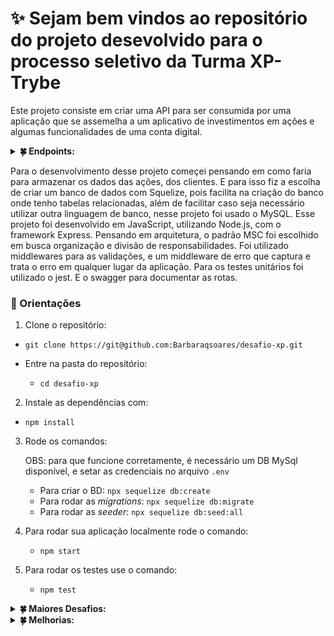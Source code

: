 # ✨ Sejam bem vindos ao repositório do projeto desevolvido para o processo seletivo da Turma XP-Trybe

Este projeto consiste em criar uma API para ser consumida por uma aplicação que se assemelha a um aplicativo de investimentos em ações e algumas funcionalidades de uma conta digital.

<details>
<summary><strong>🍀 Endpoints:</strong></summary><br />

> - Fazer login `/login`
> - Criar uma conta `/conta`
> - Busca do saldo do cliente pelo seu código de identificação do cliente `/conta/:id`
> - Busca de ações pelo código de indentificação do cliente `/conta/ativos/:codCliente`
> - Realização de um saque `/conta/saque`
> - Realização de um depósito `/conta/deposito`
> - Comprar ações `/investimentos/comprar`
> - Vender ações `/investimentos/vender`
> - Busca de ações pelo código de indentificação da ação `/ativos/:codAtivo`
> - Listagem das ações com a quantidade de ações investidas `/ativos-investidos`
</details>

Para o desenvolvimento desse projeto começei pensando em como faria para armazenar os dados das ações, dos clientes. E para isso fiz a escolha de criar um banco de dados com Squelize, pois facilita na criação do banco onde tenho tabelas relacionadas, além de facilitar caso seja necessário utilizar outra linguagem de banco, nesse projeto foi usado o MySQL.
Esse projeto foi desenvolvido em JavaScript, utilizando Node.js, com o framework Express. Pensando em arquitetura, o padrão MSC foi escolhido em busca organização e divisão de responsabilidades.
Foi utilizado middlewares para as validações, e um middleware de erro que captura e trata o erro em qualquer lugar da aplicação. Para os testes unitários foi utilizado o jest. E o swagger para documentar as rotas.

### 🔎 Orientações

1. Clone o repositório:

- `git clone https://git@github.com:Barbaraqsoares/desafio-xp.git`

- Entre na pasta do repositório:

  - `cd desafio-xp`
  

2. Instale as dependências com:
   
  -  `npm install`

3. Rode os comandos:
   
   OBS: para que funcione corretamente, é necessário um DB MySql disponível, e setar as credenciais no arquivo `.env`
   
   - Para criar o BD: `npx sequelize db:create`
   - Para rodar as *migrations*: `npx sequelize db:migrate`
   - Para rodar as *seeder*: `npx sequelize db:seed:all`

4. Para rodar sua aplicação localmente rode o comando:
   
   - `npm start`

5. Para rodar os testes use o comando:
   
   - `npm test`

<details>
<summary><strong>🍀 Maiores Desafios:</strong></summary><br />

   - O desafio começou em como guardaria meus dados, como simularia um **DB**. Tenho que criar um fictício ou uso o módulo **fs** do node? Ainda em relação aos dados, depois de escolher criar um **DB**, o desafio se apresentou ao pensar em como seriam os relacionamentos das tabelas.
   - Também encontrei desafios ao criar as rotas para compra e venda de ações, mas pesquisando encontrei uma forma muito boa de fazer isso, utilizando as <strong>[*transaction*]</strong>, elas permitem executar uma sequência de operações de forma a garantir a integridade dos dados. Para esse caso foi perfeito pois, o valor do saldo do cliente e a quantidade de ações disponíveis teriam que mudar ao mesmo tempo, juntas. Não poderia descontar o saldo do cliente sem garantir que as outras operações também tivessem concluidas com êxito.
   - Outro ponto foi retornar a lista de ações com a quantidade já investida em cada ação. Para isso foi utilizado dois métodos do sequelize <strong>*sequelize.fn*</strong> e <strong>*sequelize.col*</strong>, isso permitiu fazer a soma das qauntidades de ações que já tinham sido compradas, mas estava em outra tabela, <strong>`Carteiras`</strong>, que continha o idCliente, idAtivo e a qntAcao (quantidade de ação que o cliente comprou)
   - Um desafio que eu não imaginei que seria foi o Swagger, eu não consegui fazer com que ele ficasse redondinho, isso me frustrou muito, porque eu imaginei que ao consultar a documentação parecia tranquilo de fazer. Preciso dedicar mais tempo e saber o motivo de não estarem funcionando as rotas. Deixo aqui tudo que implementei até o envio desse desafio com o objetivo de até porder ouvir um caminho a seguir para concluir esse requisito.
   - Outro ponto importante foi a gestão do meu próprio tempo, consegui alcançar algumas metas, mas posso melhorar mais nesse quesito.

</details>

<details>
<summary><strong>🍀 Melhorias:</strong></summary><br />

   - Finalizar os testes
   - Finalizar Swagger
   - Fazer o deploy da aplicação
   - Fazer possíveis melhorias de refatoração, e até mesmo implantação de novos recursos.

</details>
